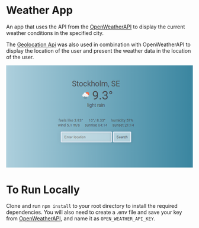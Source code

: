 # Weather App

An app that uses the API from the [OpenWeatherAPI](https://openweathermap.org/current) to display the current weather conditions in the specified city.

The [Geolocation Api](https://developer.mozilla.org/en-US/docs/Web/API/Geolocation_API) was also used in combination with OpenWeatherAPI to display the location of the user and present the weather data in the location of the  user.

![app_preview](https://github.com/StelKizi/weather-app/blob/master/images/app_preview.png)


# To Run Locally
Clone and run `npm install` to your root directory to install the required dependencies. You will also need to create a .env file and save your key from [OpenWeatherAPI](https://openweathermap.org/current), and name it as `OPEN_WEATHER_API_KEY`.
